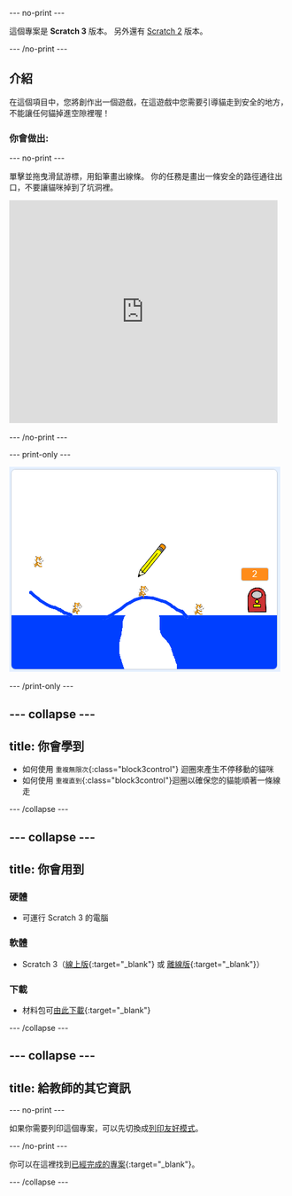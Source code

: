--- no-print ---

這個專案是 **Scratch 3** 版本。 另外還有 [Scratch 2](https://projects.raspberrypi.org/zh-TW/projects/cats-scratch2) 版本。

--- /no-print ---

## 介紹

在這個項目中，您將創作出一個遊戲，在這遊戲中您需要引導貓走到安全的地方，不能讓任何貓掉進空隙裡喔！

### 你會做出:

--- no-print ---

單擊並拖曳滑鼠游標，用鉛筆畫出線條。 你的任務是畫出一條安全的路徑通往出口，不要讓貓咪掉到了坑洞裡。

<div class="scratch-preview">
  <iframe allowtransparency="true" width="485" height="402" src="https://scratch.mit.edu/projects/embed/416384594/?autostart=false" frameborder="0" scrolling="no"></iframe>
</div>

--- /no-print ---

--- print-only ---

![搶救貓咪大作戰](images/cats-finished.png)

--- /print-only ---

--- collapse ---
---
title: 你會學到
---

+ 如何使用 `重複無限次`{:class="block3control"} 迴圈來產生不停移動的貓咪
+ 如何使用 `重複直到`{:class="block3control"}迴圈以確保您的貓能順著一條線走

--- /collapse ---

--- collapse ---
---
title: 你會用到
---

### 硬體

+ 可運行 Scratch 3 的電腦

### 軟體

+ Scratch 3（[線上版](https://rpf.io/scratchon){:target="_blank"} 或 [離線版](https://rpf.io/scratchoff){:target="_blank"}）

### 下載

+ 材料包可[由此下載](https://rpf.io/p/zh-TW/cats-go){:target="_blank"}

--- /collapse ---

--- collapse ---
---
title: 給教師的其它資訊
---

--- no-print ---

如果你需要列印這個專案，可以先切換成[列印友好模式](https://projects.raspberrypi.org/zh-TW/projects/cats/print)。 

--- /no-print ---

你可以在這裡找到[已經完成的專案](https://rpf.io/p/zh-TW/cats-get){:target="_blank"}。

--- /collapse ---